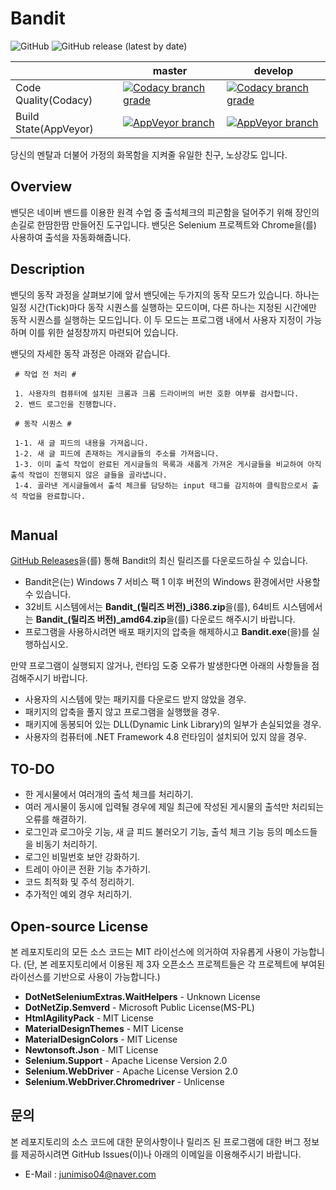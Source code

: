 # Bandit
![GitHub](https://img.shields.io/github/license/junimiso04/Bandit?style=flat-square)
![GitHub release (latest by date)](https://img.shields.io/github/v/release/junimiso04/Bandit?logo=GitHub&logoColor=White&style=flat-square)

| |master|develop|
|------|------|------|
|Code Quality(Codacy)|[![Codacy branch grade](https://img.shields.io/codacy/grade/b3afd7c34f1d4cc8a8e8092015731f92/master?logo=Codacy&logoColor=white&style=flat-square)](https://app.codacy.com/manual/junimiso04/Bandit/dashboard)|[![Codacy branch grade](https://img.shields.io/codacy/grade/b3afd7c34f1d4cc8a8e8092015731f92/develop?logo=Codacy&logoColor=white&style=flat-square)](https://app.codacy.com/manual/junimiso04/Bandit/dashboard)|
|Build State(AppVeyor)|[![AppVeyor branch](https://img.shields.io/appveyor/build/junimiso04/Bandit/master?logo=AppVeyor&logoColor=white&style=flat-square)](https://ci.appveyor.com/project/junimiso04/bandit)|[![AppVeyor branch](https://img.shields.io/appveyor/build/junimiso04/Bandit/develop?logo=AppVeyor&logoColor=white&style=flat-square)](https://ci.appveyor.com/project/junimiso04/bandit)|

당신의 멘탈과 더불어 가정의 화목함을 지켜줄 유일한 친구, 노상강도 입니다.

## Overview
밴딧은 네이버 밴드를 이용한 원격 수업 중 출석체크의 피곤함을 덜어주기 위해 장인의 손길로 한땀한땀 만들어진 도구입니다. 밴딧은 Selenium 프로젝트와 Chrome을(를) 사용하여 출석을 자동화해줍니다.

## Description
밴딧의 동작 과정을 살펴보기에 앞서 밴딧에는 두가지의 동작 모드가 있습니다. 하나는 일정 시간(Tick)마다 동작 시퀀스를 실행하는 모드이며, 다른 하나는 지정된 시간에만 동작 시퀀스를 실행하는 모드입니다. 이 두 모드는 프로그램 내에서 사용자 지정이 가능하며 이를 위한 설정창까지 마련되어 있습니다.

밴딧의 자세한 동작 과정은 아래와 같습니다.

```
 # 작업 전 처리 #
 
 1. 사용자의 컴퓨터에 설치된 크롬과 크롬 드라이버의 버전 호환 여부를 검사합니다. 
 2. 밴드 로그인을 진행합니다.
 
 # 동작 시퀀스 #
 
 1-1. 새 글 피드의 내용을 가져옵니다. 
 1-2. 새 글 피드에 존재하는 게시글들의 주소를 가져옵니다. 
 1-3. 이미 출석 작업이 완료된 게시글들의 목록과 새롭게 가져온 게시글들을 비교하여 아직 출석 작업이 진행되지 않은 글들을 골라냅니다.
 1-4. 골라낸 게시글들에서 출석 체크를 담당하는 input 태그를 감지하여 클릭함으로서 출석 작업을 완료합니다.
 
```

## Manual
[GitHub Releases](https://github.com/junimiso04/Bandit/releases)을(를) 통해 Bandit의 최신 릴리즈를 다운로드하실 수 있습니다.
 * Bandit은(는) Windows 7 서비스 팩 1 이후 버전의 Windows 환경에서만 사용할 수 있습니다.
 * 32비트 시스템에서는 **Bandit_(릴리즈 버전)_i386.zip**을(를), 64비트 시스템에서는 **Bandit_(릴리즈 버전)_amd64.zip**을(를) 다운로드 해주시기 바랍니다.
 * 프로그램을 사용하시려면 배포 패키지의 압축을 해제하시고 __Bandit.exe__(을)를 실행하십시오.
 
만약 프로그램이 실행되지 않거나, 런타임 도중 오류가 발생한다면 아래의 사항들을 점검해주시기 바랍니다.
 * 사용자의 시스템에 맞는 패키지를 다운로드 받지 않았을 경우.
 * 패키지의 압축을 풀지 않고 프로그램을 실행했을 경우.
 * 패키지에 동봉되어 있는 DLL(Dynamic Link Library)의 일부가 손실되었을 경우.
 * 사용자의 컴퓨터에 .NET Framework 4.8 런타임이 설치되어 있지 않을 경우.

## TO-DO
 * 한 게시물에서 여러개의 출석 체크를 처리하기.
 * 여러 게시물이 동시에 입력될 경우에 제일 최근에 작성된 게시물의 출석만 처리되는 오류를 해결하기.
 * 로그인과 로그아웃 기능, 새 글 피드 불러오기 기능, 출석 체크 기능 등의 메소드들을 비동기 처리하기.
 * 로그인 비밀번호 보안 강화하기.
 * 트레이 아이콘 전환 기능 추가하기.
 * 코드 최적화 및 주석 정리하기.
 * 추가적인 예외 경우 처리하기.

## Open-source License
본 레포지토리의 모든 소스 코드는 MIT 라이선스에 의거하여 자유롭게 사용이 가능합니다. (단, 본 레포지토리에서 이용된 제 3자 오픈소스 프로젝트들은 각 프로젝트에 부여된 라이선스를 기반으로 사용이 가능합니다.)

 * __DotNetSeleniumExtras.WaitHelpers__ - Unknown License
 * __DotNetZip.Semverd__ - Microsoft Public License(MS-PL)
 * __HtmlAgilityPack__ - MIT License
 * __MaterialDesignThemes__ - MIT License
 * __MaterialDesignColors__ - MIT License
 * __Newtonsoft.Json__ - MIT License
 * __Selenium.Support__ - Apache License Version 2.0
 * __Selenium.WebDriver__ - Apache License Version 2.0
 * __Selenium.WebDriver.Chromedriver__ - Unlicense
 
## 문의
본 레포지토리의 소스 코드에 대한 문의사항이나 릴리즈 된 프로그램에 대한 버그 정보를 제공하시려면 GitHub Issues(이)나 아래의 이메일을 이용해주시기 바랍니다.

 * E-Mail : junimiso04@naver.com
